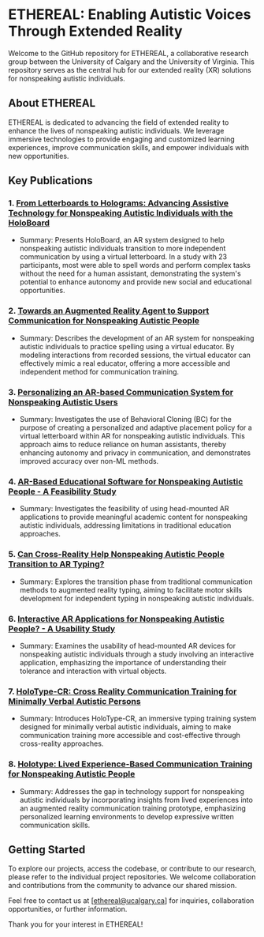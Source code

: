 # ETHEREAL: Enabling Autistic Voices Through Extended Reality

Welcome to the GitHub repository for ETHEREAL, a collaborative research group between the University of Calgary and the University of Virginia. This repository serves as the central hub for our extended reality (XR) solutions for nonspeaking autistic individuals.

## About ETHEREAL

ETHEREAL is dedicated to advancing the field of extended reality to enhance the lives of nonspeaking autistic individuals. We leverage immersive technologies to provide engaging and customized learning experiences, improve communication skills, and empower individuals with new opportunities.

## Key Publications

### 1. [From Letterboards to Holograms: Advancing Assistive Technology for Nonspeaking Autistic Individuals with the HoloBoard](https://doi.org/10.1145/3613904.3642626)

- Summary: Presents HoloBoard, an AR system designed to help nonspeaking autistic individuals transition to more independent communication by using a virtual letterboard. In a study with 23 participants, most were able to spell words and perform complex tasks without the need for a human assistant, demonstrating the system's potential to enhance autonomy and provide new social and educational opportunities.

### 2. [Towards an Augmented Reality Agent to Support Communication for Nonspeaking Autistic People](https://doi.org/10.1145/3640543.364515)

- Summary: Describes the development of an AR system for nonspeaking autistic individuals to practice spelling using a virtual educator. By modeling interactions from recorded sessions, the virtual educator can effectively mimic a real educator, offering a more accessible and independent method for communication training.

### 3. [Personalizing an AR-based Communication System for Nonspeaking Autistic Users](https://doi.org/10.1145/3640543.3645153)

-  Summary: Investigates the use of Behavioral Cloning (BC) for the purpose of creating a personalized and adaptive placement policy for a virtual letterboard within AR for nonspeaking autistic individuals. This approach aims to reduce reliance on human assistants, thereby enhancing autonomy and privacy in communication, and demonstrates improved accuracy over non-ML methods.

### 4. [AR-Based Educational Software for Nonspeaking Autistic People - A Feasibility Study](https://doi.org/10.1109/ISMAR59233.2023.00069)

-  Summary: Investigates the feasibility of using head-mounted AR applications to provide meaningful academic content for nonspeaking autistic individuals, addressing limitations in traditional education approaches.

### 5. [Can Cross-Reality Help Nonspeaking Autistic People Transition to AR Typing?](https://doi.org/10.1145/3544549.3585859)

- Summary: Explores the transition phase from traditional communication methods to augmented reality typing, aiming to facilitate motor skills development for independent typing in nonspeaking autistic individuals.

### 6. [Interactive AR Applications for Nonspeaking Autistic People? - A Usability Study](https://doi.org/10.1145/3544548.3580721)

- Summary: Examines the usability of head-mounted AR devices for nonspeaking autistic individuals through a study involving an interactive application, emphasizing the importance of understanding their tolerance and interaction with virtual objects.

### 7. [HoloType-CR: Cross Reality Communication Training for Minimally Verbal Autistic Persons](https://doi.org/10.1109/ISMAR-Adjunct57072.2022.00042)

- Summary: Introduces HoloType-CR, an immersive typing training system designed for minimally verbal autistic individuals, aiming to make communication training more accessible and cost-effective through cross-reality approaches.

### 8. [Holotype: Lived Experience-Based Communication Training for Nonspeaking Autistic People](https://doi.org/10.1145/3491101.3519869)

- Summary: Addresses the gap in technology support for nonspeaking autistic individuals by incorporating insights from lived experiences into an augmented reality communication training prototype, emphasizing personalized learning environments to develop expressive written communication skills.

## Getting Started

To explore our projects, access the codebase, or contribute to our research, please refer to the individual project repositories. We welcome collaboration and contributions from the community to advance our shared mission.

Feel free to contact us at [ethereal@ucalgary.ca] for inquiries, collaboration opportunities, or further information.

Thank you for your interest in ETHEREAL!
